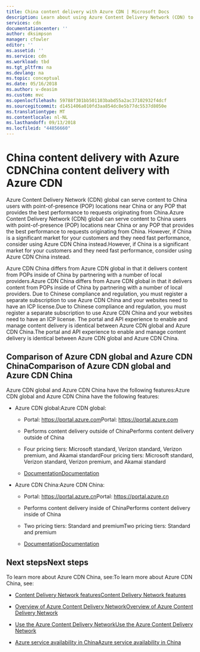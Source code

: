```yaml
---
title: China content delivery with Azure CDN | Microsoft Docs
description: Learn about using Azure Content Delivery Network (CDN) to deliver content to China users.
services: cdn
documentationcenter: ''
author: dksimpson
manager: cfowler
editor: ''
ms.assetid: ''
ms.service: cdn
ms.workload: tbd
ms.tgt_pltfrm: na
ms.devlang: na
ms.topic: conceptual
ms.date: 05/16/2018
ms.author: v-deasim
ms.custom: mvc
ms.openlocfilehash: 59788f301bb501103babd55a2ac37102932f4dcf
ms.sourcegitcommit: d1451406a010fd3aa854dc8e5b77dc5537d8050e
ms.translationtype: MT
ms.contentlocale: nl-NL
ms.lasthandoff: 09/13/2018
ms.locfileid: "44856660"
---
```

# <a name="china-content-delivery-with-azure-cdn"></a><span data-ttu-id="4832e-103">China content delivery with Azure CDN</span><span class="sxs-lookup"><span data-stu-id="4832e-103">China content delivery with Azure CDN</span></span>

<span data-ttu-id="4832e-104">Azure Content Delivery Network (CDN) global can serve content to China users with point-of-presence (POP) locations near China or any POP that provides the best performance to requests originating from China.</span><span class="sxs-lookup"><span data-stu-id="4832e-104">Azure Content Delivery Network (CDN) global can serve content to China users with point-of-presence (POP) locations near China or any POP that provides the best performance to requests originating from China.</span></span> <span data-ttu-id="4832e-105">However, if China is a significant market for your customers and they need fast performance, consider using Azure CDN China instead.</span><span class="sxs-lookup"><span data-stu-id="4832e-105">However, if China is a significant market for your customers and they need fast performance, consider using Azure CDN China instead.</span></span>

<span data-ttu-id="4832e-106">Azure CDN China differs from Azure CDN global in that it delivers content from POPs inside of China by partnering with a number of local providers.</span><span class="sxs-lookup"><span data-stu-id="4832e-106">Azure CDN China differs from Azure CDN global in that it delivers content from POPs inside of China by partnering with a number of local providers.</span></span> <span data-ttu-id="4832e-107">Due to Chinese compliance and regulation, you must register a separate subscription to use Azure CDN China and your websites need to have an ICP license.</span><span class="sxs-lookup"><span data-stu-id="4832e-107">Due to Chinese compliance and regulation, you must register a separate subscription to use Azure CDN China and your websites need to have an ICP license.</span></span> <span data-ttu-id="4832e-108">The portal and API experience to enable and manage content delivery is identical between Azure CDN global and Azure CDN China.</span><span class="sxs-lookup"><span data-stu-id="4832e-108">The portal and API experience to enable and manage content delivery is identical between Azure CDN global and Azure CDN China.</span></span>

## <a name="comparison-of-azure-cdn-global-and-azure-cdn-china"></a><span data-ttu-id="4832e-109">Comparison of Azure CDN global and Azure CDN China</span><span class="sxs-lookup"><span data-stu-id="4832e-109">Comparison of Azure CDN global and Azure CDN China</span></span>

<span data-ttu-id="4832e-110">Azure CDN global and Azure CDN China have the following features:</span><span class="sxs-lookup"><span data-stu-id="4832e-110">Azure CDN global and Azure CDN China have the following features:</span></span>

- <span data-ttu-id="4832e-111">Azure CDN global:</span><span class="sxs-lookup"><span data-stu-id="4832e-111">Azure CDN global:</span></span>

     - <span data-ttu-id="4832e-112">Portal: https://portal.azure.com</span><span class="sxs-lookup"><span data-stu-id="4832e-112">Portal: https://portal.azure.com</span></span>  

     - <span data-ttu-id="4832e-113">Performs content delivery outside of China</span><span class="sxs-lookup"><span data-stu-id="4832e-113">Performs content delivery outside of China</span></span>

     - <span data-ttu-id="4832e-114">Four pricing tiers: Microsoft standard, Verizon standard, Verizon premium, and Akamai standard</span><span class="sxs-lookup"><span data-stu-id="4832e-114">Four pricing tiers: Microsoft standard, Verizon standard, Verizon premium, and Akamai standard</span></span>

     - [<span data-ttu-id="4832e-115">Documentation</span><span class="sxs-lookup"><span data-stu-id="4832e-115">Documentation</span></span>](https://docs.microsoft.com/en-us/azure/cdn/)

- <span data-ttu-id="4832e-116">Azure CDN China:</span><span class="sxs-lookup"><span data-stu-id="4832e-116">Azure CDN China:</span></span>

     - <span data-ttu-id="4832e-117">Portal: https://portal.azure.cn</span><span class="sxs-lookup"><span data-stu-id="4832e-117">Portal: https://portal.azure.cn</span></span>

     - <span data-ttu-id="4832e-118">Performs content delivery inside of China</span><span class="sxs-lookup"><span data-stu-id="4832e-118">Performs content delivery inside of China</span></span>

     - <span data-ttu-id="4832e-119">Two pricing tiers: Standard and premium</span><span class="sxs-lookup"><span data-stu-id="4832e-119">Two pricing tiers: Standard and premium</span></span>

     - [<span data-ttu-id="4832e-120">Documentation</span><span class="sxs-lookup"><span data-stu-id="4832e-120">Documentation</span></span>](https://docs.azure.cn/en-us/cdn/)
 

## <a name="next-steps"></a><span data-ttu-id="4832e-121">Next steps</span><span class="sxs-lookup"><span data-stu-id="4832e-121">Next steps</span></span>

<span data-ttu-id="4832e-122">To learn more about Azure CDN China, see:</span><span class="sxs-lookup"><span data-stu-id="4832e-122">To learn more about Azure CDN China, see:</span></span>

- [<span data-ttu-id="4832e-123">Content Delivery Network features</span><span class="sxs-lookup"><span data-stu-id="4832e-123">Content Delivery Network features</span></span>](https://www.azure.cn/en-us/home/features/cdn/)

- [<span data-ttu-id="4832e-124">Overview of Azure Content Delivery Network</span><span class="sxs-lookup"><span data-stu-id="4832e-124">Overview of Azure Content Delivery Network</span></span>](https://docs.azure.cn/en-us/cdn/cdn-overview)

- [<span data-ttu-id="4832e-125">Use the Azure Content Delivery Network</span><span class="sxs-lookup"><span data-stu-id="4832e-125">Use the Azure Content Delivery Network</span></span>](https://docs.azure.cn/en-us/cdn/cdn-how-to-use)

- [<span data-ttu-id="4832e-126">Azure service availability in China</span><span class="sxs-lookup"><span data-stu-id="4832e-126">Azure service availability in China</span></span>](https://docs.microsoft.com/en-us/azure/china/china-get-started-service-availability)



